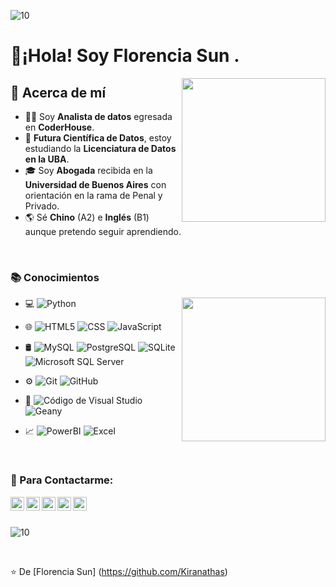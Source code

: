 

![10](https://user-images.githubusercontent.com/55170175/114474409-87dd6800-9bcc-11eb-9ca0-538bd30ae29b.png)


<h1> 👋¡Hola! Soy Florencia Sun . </h1>
<img align = 'right' src = "https://media.giphy.com/media/YPQ62IX4xd60xJDaBu/giphy.gif" width = "230">

<h2> 🌻 Acerca de mí </h2>

- 👩‍💻 Soy **Analista de datos** egresada en **CoderHouse**.
- 🧮 **Futura Científica de Datos**, estoy estudiando la **Licenciatura de Datos en la UBA**.
- 🎓 Soy **Abogada** recibida en la **Universidad de Buenos Aires** con orientación en la rama de Penal y Privado.
- 🌎 Sé **Chino** (A2) e **Inglés** (B1) aunque pretendo seguir aprendiendo.


<br/>
<h3> 📚 Conocimientos </h3>

<img align = 'right' src = "https://media.giphy.com/media/Yr6KlhMdKRnM6CY40W/giphy.gif" width = "230">

<div>
  
- 💻 
  ![Python](https://img.shields.io/badge/-Python-333333?style=flat&logo=python) 
  
- 🌐 
  ![HTML5](https://img.shields.io/badge/-HTML5-333333?style=flat&logo=HTML5)
  ![CSS](https://img.shields.io/badge/-CSS-333333?style=flat&logo=CSS3&logoColor=1572B6)
  ![JavaScript](https://img.shields.io/badge/-JavaScript-333333?style=flat&logo=javascript)
  
- 🛢
  ![MySQL](https://img.shields.io/badge/-MySQL-333333?style=flat&logo=mysql)
  ![PostgreSQL](https://img.shields.io/badge/-PostgreSQL-333333?style=flat&logo=postgresql)
  ![SQLite](https://img.shields.io/badge/-SQLite-333333?style=flat&logo=sqlite)
  ![Microsoft SQL Server](https://img.shields.io/badge/Microsoft_SQL_Server-333333?style=for-the-badge&logo=microsoft-sql-server&logoColor=yellow)
  
- ⚙️ 
  ![Git](https://img.shields.io/badge/-Git-333333?style=flat&logo=git)
  ![GitHub](https://img.shields.io/badge/-GitHub-333333?style=flat&logo=github)
  
- 🔧 
  ![Código de Visual Studio](https://img.shields.io/badge/-Visual%20Studio%20Code-333333?style=flat&logo=visual-studio-code&logoColor=007ACC)
  ![Geany](https://img.shields.io/badge/-Geany-333333?style=flat&logo=geany)
  
- 📈 
  ![PowerBI](https://img.shields.io/badge/-PowerBI-333333?style=flat&logo=PowerBI)
  ![Excel](https://img.shields.io/badge/-Excel-333333?style=flat&logo=Excel)
</div>
<br/>


<h3> 📲 Para Contactarme:  </h3>

<p>
  <a href="https://br.linkedin.com/in/florencia-sun">
    <img align="left" alt="Florencia Sun's LinkdeIn" width="22px" src="https://cdn.jsdelivr.net/npm/simple-icons@3.5.0/icons/linkedin.svg" />
  </a>
  <a href="mailto:sunflorencia98@gmail.com">
    <img align="left" alt="GMail" width="22px" src="https://cdn.jsdelivr.net/npm/simple-icons@3.5.0/icons/gmail.svg" />
  </a>
  <a href="https://www.hackerrank.com/fsun1998?hr_r=1">
    <img align="left"  alt="HackerRank Profile" width="22px" src="https://cdn.jsdelivr.net/npm/simple-icons@3.5.0/icons/hackerrank.svg"  />
  </a>
  <a href="https://api.whatsapp.com/send?phone=541157668937">
    <img align="left"  alt="WhatsApp" width="22px" src="https://cdn.jsdelivr.net/npm/simple-icons@3.5.0/icons/whatsapp.svg"  />
  </a>
  <a href="https://www.instagram.com/kiranathas/?hl=es-la">
    <img align="left" alt="Florencia Sun's Instagram" width="22px" src="https://cdn.jsdelivr.net/npm/simple-icons@3.5.0/icons/instagram.svg" />
  </a>
</p>
<br/>
<br/>

![10](https://user-images.githubusercontent.com/55170175/114474409-87dd6800-9bcc-11eb-9ca0-538bd30ae29b.png)

<br/>

⭐️ De [Florencia Sun] (https://github.com/Kiranathas)
